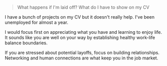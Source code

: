 > What happens if I'm laid off? What do I have to show on my CV

I have a bunch of projects on my CV but it doesn't really help. I've been unemployed for almost a year. 

I would focus first on appreciating what you have and learning to enjoy life. It sounds like you are well on your way by establishing healthy work-life balance boundaries.

If you are stressed about potential layoffs, focus on building relationships. Networking and human connections are what keep you in the job market.
